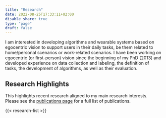 ```yaml
---
title: "Research"
date: 2022-08-25T17:33:11+02:00
disable_share: true
type: "page"
draft: false
---
```


I am interested in developing algorithms and wearable systems based on egocentric vision to support users in their daily tasks, be them related to home/personal scenarios or work-related scenarios. I have been working on egocentric (or first-person) vision since the beginning of my PhD (2013) and developed experience on data collection and labeling, the definition of tasks, the development of algorithms, as well as their evaluation.


## Research Highlights
This highlights recent research aligned to my main research interests. Please see the <a href="/publications/" target="_blank">publications page</a> for a full list of publications.


{{< research-list >}}

<script>
    document.addEventListener("DOMContentLoaded", function () {
        // Select all elements with IDs starting with 'bibtex-'
        const preElements = document.querySelectorAll('pre[id^="bibtex-"]');
        
        // Loop through each 'pre' element
        preElements.forEach(preElement => {
            // Extract the identifier (part after 'bibtex-')
            const idSuffix = preElement.id.substring(7);

            // Construct corresponding table id
            const tableId = "bibtexify-" + idSuffix;

            // Ensure the corresponding table exists
            const tableElement = document.getElementById(tableId);
            if (tableElement) {
                // Call bibtexify function with the constructed IDs
                bibtexify("#" + preElement.id, tableId, { hideMissing: true });
            }
        });
    });
</script>